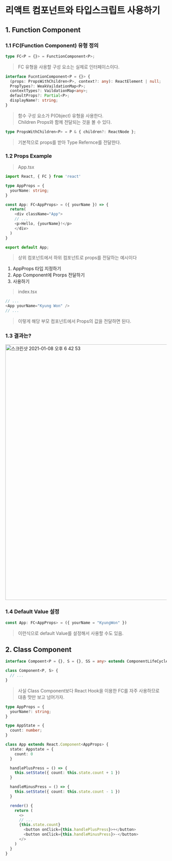 # 리액트 컴포넌트와 타입스크립트 사용하기
## 1. Function Component

### 1.1 FC(Function Component) 유형 정의

```ts
type FC<P = {}> = FunctionComponent<P>;
```
> FC 유형을 사용할 구성 요소는 실제로 인터페이스이다.

```ts
interface FucntionComponent<P = {}> {
  (props: PropsWithChildren<P>, context?: any): ReactElement | null;
  PropTypes?: WeakVaildationMap<P>;
  contextTypes?: VaildationMap<any>;
  defaultProps?: Partial<P>;
  displayName?: string;
}
```
> 함수 구성 요소가 P(Object) 유형을 사용한다.  
Children Props와 함께 전달되는 것을 볼 수 있다.

```ts
type PropsWithChildren<P> = P & { children?: ReactNode };
```
> 기본적으로 props를 받아 Type Refernce를 전달한다.

### 1.2 Props Example
> App.tsx
```ts
import React, { FC } from 'react'

type AppProps = {
  yourName: string;
}

const App: FC<AppProps> = ({ yourName }) => {
  return(
    <div className="App">
    // ...
    <p>Hello, {yourName}!</p>
    </div>
  )
}

export default App;
```
> 상위 컴포넌트에서 하위 컴포넌트로 props를 전달하는 예시이다
1. AppProps 타입 지정하기
2. App Component에 Prorps 전달하기
3. 사용하기

> index.tsx
```ts
// ...
<App yourName="Kyung Won" />
// ...
```
> 이렇게 해당 부모 컴포넌트에서 Props의 값을 전달하면 된다.

### 1.3 결과는?

<img width="796" alt="스크린샷 2021-01-08 오후 6 42 53" src="https://user-images.githubusercontent.com/70752848/104000796-1ca58380-51e2-11eb-9b86-12b45e2d7797.png">

### 1.4 Default Value 설정
```ts
const App: FC<AppProps> = ({ yourName = "KyungWon" })
```

> 이런식으로 default Value를 설정해서 사용할 수도 있음.

## 2. Class Component 
```ts
interface Compoent<P = {}, S = {}, SS = any> extends ComponentLifeCycle<P, S, SS> { }

class Component<P, S> {
  // ...
}
```
> 사실 Class Component보다 React Hook을 이용한 FC를 자주 사용하므로  
대충 맛만 보고 넘어가자.

```ts
type AppProps = {
  yourName?: string;
}

type AppState = {
  count: number;
}

class App extends React.Component<AppProps> {
  state: Appstate = {
    count: 0
  }

  handlePlusPress = () => {
    this.setState({ count: this.state.count + 1 })
  }

  handleMinusPress = () => {
    this.setState({ count: this.state.count - 1 })
  }

  render() {
    return (
      <>
      // ...
      {this.state.count}
        <button onClick={this.handlePlusPress}>+</button>
        <button onClick={this.handleMinusPress}>-</button>     
      </>
    )
  }
}
```
